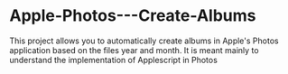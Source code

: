 # Apple-Photos---Create-Albums
This project allows you to automatically create albums in Apple's Photos application based on the files year and month.
It is meant mainly to understand the implementation of Applescript in Photos
